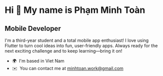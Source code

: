 Hi 👋 My name is Phạm Minh Toàn
===============================

Mobile Developer
----------------

I'm a third-year student and a total mobile app enthusiast! I love using Flutter to turn cool ideas into fun, user-friendly apps. Always ready for the next exciting challenge and to keep learning—bring it on!

* 🌍  I'm based in Viet Nam
* ✉️  You can contact me at [minhtoan.work@gmail.com](mailto:minhtoan.work@gmail.com)
